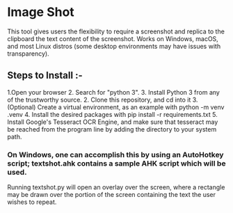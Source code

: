 # Image Shot

This tool gives users the flexibility to require a screenshot and replica to the clipboard the text content of the screenshot. Works on Windows, macOS, and most Linux distros (some desktop environments may have issues with transparency).

## Steps to Install :-

1.Open your browser
2. Search for "python 3".
3. Install Python 3 from any of the trustworthy source.
2. Clone this repository, and cd into it 
3. (Optional) Create a virtual environment, as an example with python -m venv .venv 
4. Install the desired packages with pip install -r requirements.txt 
5. Install Google's Tesseract OCR Engine, and make sure that tesseract may be reached from the program line by adding the directory to your system  path.

### On Windows, one can accomplish this by using an AutoHotkey script; textshot.ahk contains a sample AHK script which will be used.

Running textshot.py will open an overlay over the screen, where a rectangle may be drawn over the portion of the screen containing the text the user wishes to repeat.
